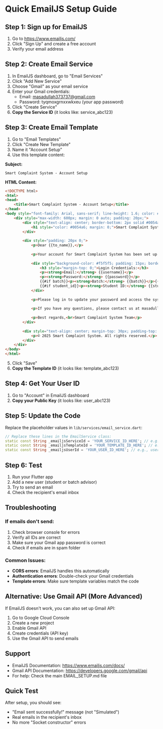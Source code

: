 # Quick EmailJS Setup Guide

## Step 1: Sign up for EmailJS
1. Go to https://www.emailjs.com/
2. Click "Sign Up" and create a free account
3. Verify your email address

## Step 2: Create Email Service
1. In EmailJS dashboard, go to "Email Services"
2. Click "Add New Service"
3. Choose "Gmail" as your email service
4. Enter your Gmail credentials:
   - Email: masadullah373737@gmail.com
   - Password: tyqmoxgrnxxwkxeu (your app password)
5. Click "Create Service"
6. **Copy the Service ID** (it looks like: service_abc123)

## Step 3: Create Email Template
1. Go to "Email Templates"
2. Click "Create New Template"
3. Name it "Account Setup"
4. Use this template content:

**Subject:**
```
Smart Complaint System - Account Setup
```

**HTML Content:**
```html
<!DOCTYPE html>
<html>
<head>
    <title>Smart Complaint System - Account Setup</title>
</head>
<body style="font-family: Arial, sans-serif; line-height: 1.6; color: #333;">
    <div style="max-width: 600px; margin: 0 auto; padding: 20px;">
        <div style="text-align: center; border-bottom: 2px solid #0054a6; padding-bottom: 10px;">
            <h1 style="color: #0054a6; margin: 0;">Smart Complaint System</h1>
        </div>
        
        <div style="padding: 20px 0;">
            <p>Dear {{to_name}},</p>
            
            <p>Your account for Smart Complaint System has been set up as a {{role}}.</p>
            
            <div style="background-color: #f5f5f5; padding: 15px; border-radius: 5px; margin: 20px 0;">
                <h3 style="margin-top: 0;">Login Credentials:</h3>
                <p><strong>Email:</strong> {{username}}</p>
                <p><strong>Password:</strong> {{password}}</p>
                {{#if batch}}<p><strong>Batch:</strong> {{batch}}</p>{{/if}}
                {{#if student_id}}<p><strong>Student ID:</strong> {{student_id}}</p>{{/if}}
            </div>
            
            <p>Please log in to update your password and access the system.</p>
            
            <p>If you have any questions, please contact us at masadullah373737@gmail.com</p>
            
            <p>Best regards,<br>Smart Complaint System Team</p>
        </div>
        
        <div style="text-align: center; margin-top: 30px; padding-top: 20px; border-top: 1px solid #eee; font-size: 12px; color: #666;">
            <p>© 2025 Smart Complaint System. All rights reserved.</p>
        </div>
    </div>
</body>
</html>
```

5. Click "Save"
6. **Copy the Template ID** (it looks like: template_abc123)

## Step 4: Get Your User ID
1. Go to "Account" in EmailJS dashboard
2. **Copy your Public Key** (it looks like: user_abc123)

## Step 5: Update the Code
Replace the placeholder values in `lib/services/email_service.dart`:

```dart
// Replace these lines in the EmailService class:
static const String _emailjsServiceId = 'YOUR_SERVICE_ID_HERE'; // e.g., service_abc123
static const String _emailjsTemplateId = 'YOUR_TEMPLATE_ID_HERE'; // e.g., template_abc123
static const String _emailjsUserId = 'YOUR_USER_ID_HERE'; // e.g., user_abc123
```

## Step 6: Test
1. Run your Flutter app
2. Add a new user (student or batch advisor)
3. Try to send an email
4. Check the recipient's email inbox

## Troubleshooting

### If emails don't send:
1. Check browser console for errors
2. Verify all IDs are correct
3. Make sure your Gmail app password is correct
4. Check if emails are in spam folder

### Common Issues:
- **CORS errors**: EmailJS handles this automatically
- **Authentication errors**: Double-check your Gmail credentials
- **Template errors**: Make sure template variables match the code

## Alternative: Use Gmail API (More Advanced)

If EmailJS doesn't work, you can also set up Gmail API:

1. Go to Google Cloud Console
2. Create a new project
3. Enable Gmail API
4. Create credentials (API key)
5. Use the Gmail API to send emails

## Support

- EmailJS Documentation: https://www.emailjs.com/docs/
- Gmail API Documentation: https://developers.google.com/gmail/api
- For help: Check the main EMAIL_SETUP.md file

## Quick Test

After setup, you should see:
- "Email sent successfully!" message (not "Simulated")
- Real emails in the recipient's inbox
- No more "Socket constructor" errors 